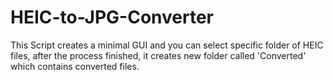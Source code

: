 # HEIC-to-JPG-Converter
This Script creates a minimal GUI  and you can select specific folder of HEIC files, after the process finished, it creates new folder called 'Converted' which contains converted files.
